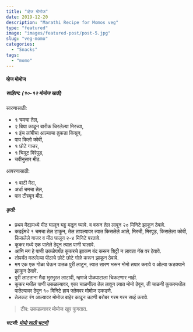 ```yaml
---
title: "व्हेज मोमोज"
date: 2019-12-20
description: "Marathi Recipe for Momos veg"
type: "featured"
image: "images/featured-post/post-5.jpg"
slug: "veg-momo"
categories: 
  - "Snacks"
tags:
  - "momo"
---
```


#### व्हेज मोमोज 



##### साहित्य: (१०-१२ मोमोज साठी)  


सारणासाठी:
- १ चमचा तेल,
- २ बिया काढून बारीक चिरलेल्या मिरच्या,
- १ इंच लांबीचा आल्याचा तुकडा किसून,
- पाव किलो कोबी,
- १ छोटे गाजर,
- १ चिमूट मिरेपूड,
- चवीनुसार मीठ. 

आवरणासाठी:
- १ वाटी मैदा,
- अर्धा चमचा तेल,
- पाव टीस्पून मीठ. 

##### कृती:


- प्रथम मैद्यामध्ये मीठ घालून घट्ट मळून घ्यावे. व वरून तेल लावून २० मिनिटे झाकून ठेवावे. 
- कढईमधे १ चमचा तेल टाकून, तेल तापल्यावर त्यात किसलेले आले, मिरची, मिरपूड, किसलेला कोबी, किसलेले गाजर व मीठ घालून २-४ मिनिटे परतावे. 
- कूकर मध्ये एक पातेले ठेवून त्यात पाणी घालावे.
- आणि मग हे पाणी उकळेपर्यंत कूकरचे झाकण बंद करून शिट्टी न लावता गॅस वर ठेवावे. 
- तोपर्यंत मळलेल्या पीठाचे छोटे छोटे गोळे करून झाकून ठेवावे.
- मग एक एक गोळा घेऊन पातळ पुरी लाटून, त्यात सारण भरून मोमो तयार करावे व ओल्या फडक्याने झाकून ठेवावे.
- पुरी लाटताना मैदा भुरभुरत लाटावी, म्हणजे पोळपाटाला चिकटणार नाही.
- कूकर मधील पाणी उकळल्यावर, एका चाळणीला तेल लावून त्यात मोमो ठेवून, ती चाळणी कूकरमधील पातेल्यावर ठेवून १० मिनिटे हाय फ्लेमवर मोमोज उकडणे.
- तेलकट रंग आल्यावर मोमोज बाहेर काढून चटणी बरोबर गरम गरम सर्व्ह करावे.

> टीप: उकडल्यावर मोमोज खूप फुगतात.

##### चटणी: [मोमो साठी चटणी](/chutni-momo) 